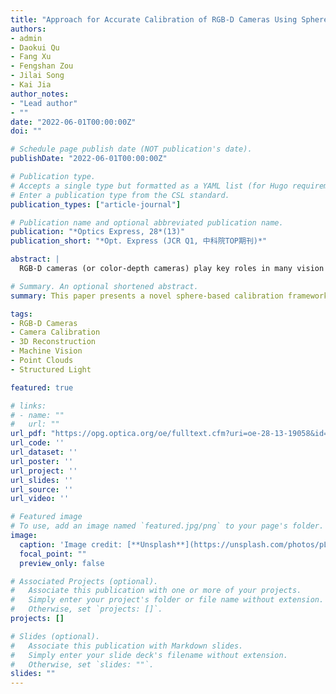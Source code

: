 ```yaml
---
title: "Approach for Accurate Calibration of RGB-D Cameras Using Spheres"
authors:
- admin
- Daokui Qu
- Fang Xu
- Fengshan Zou
- Jilai Song
- Kai Jia
author_notes:
- "Lead author"
- ""
date: "2022-06-01T00:00:00Z"
doi: ""

# Schedule page publish date (NOT publication's date).
publishDate: "2022-06-01T00:00:00Z"

# Publication type.
# Accepts a single type but formatted as a YAML list (for Hugo requirements).
# Enter a publication type from the CSL standard.
publication_types: ["article-journal"]

# Publication name and optional abbreviated publication name.
publication: "*Optics Express, 28*(13)"
publication_short: "*Opt. Express (JCR Q1, 中科院TOP期刊)*"

abstract: |
  RGB-D cameras (or color-depth cameras) play key roles in many vision applications. A typical RGB-D camera has only rough intrinsic and extrinsic calibrations that cannot provide the accuracy required in many vision applications. In this paper, we propose a novel and accurate sphere-based calibration framework for estimating the intrinsic and extrinsic parameters of color-depth sensor pair. Additionally, a method of depth error correction is suggested, and the principle of error correction is analyzed in detail. In our method, the feature extraction module can automatically and reliably detect the center and edges of the sphere projection, while excluding noise data and outliers, and the projection of the sphere center on RGB and depth images is used to obtain a closed solution of the initial parameters. Finally, all the parameters are accurately estimated within the framework of nonlinear global minimization. Compared to other state-of-the-art methods, our calibration method is easy to use and provides higher calibration accuracy. Detailed experimental analysis is performed to support our conclusions.

# Summary. An optional shortened abstract.
summary: This paper presents a novel sphere-based calibration framework for RGB-D cameras, improving intrinsic and extrinsic parameter accuracy as well as depth error correction, with experimental results demonstrating superior calibration performance.

tags:
- RGB-D Cameras
- Camera Calibration
- 3D Reconstruction
- Machine Vision
- Point Clouds
- Structured Light

featured: true

# links:
# - name: ""
#   url: ""
url_pdf: "https://opg.optica.org/oe/fulltext.cfm?uri=oe-28-13-19058&id=432581"
url_code: ''
url_dataset: ''
url_poster: ''
url_project: ''
url_slides: ''
url_source: ''
url_video: ''

# Featured image
# To use, add an image named `featured.jpg/png` to your page's folder.
image:
  caption: 'Image credit: [**Unsplash**](https://unsplash.com/photos/pLCdAaMFLTE)'
  focal_point: ""
  preview_only: false

# Associated Projects (optional).
#   Associate this publication with one or more of your projects.
#   Simply enter your project's folder or file name without extension.
#   Otherwise, set `projects: []`.
projects: []

# Slides (optional).
#   Associate this publication with Markdown slides.
#   Simply enter your slide deck's filename without extension.
#   Otherwise, set `slides: ""`.
slides: ""
---
```


